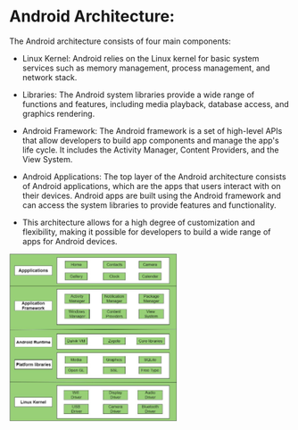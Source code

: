 # Android Architecture:
The Android architecture consists of four main components:

- Linux Kernel: Android relies on the Linux kernel for basic system services such as memory management, process management, and network stack.

- Libraries: The Android system libraries provide a wide range of functions and features, including media playback, database access, and graphics rendering.

- Android Framework: The Android framework is a set of high-level APIs that allow developers to build app components and manage the app's life cycle. It includes the Activity Manager, Content Providers, and the View System.

- Android Applications: The top layer of the Android architecture consists of Android applications, which are the apps that users interact with on their devices. Android apps are built using the Android framework and can access the system libraries to provide features and functionality.

- This architecture allows for a high degree of customization and flexibility, making it possible for developers to build a wide range of apps for Android devices.

<img src="./images/android.png" width=300>
